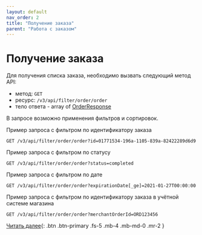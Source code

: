 ```yaml
---
layout: default
nav_order: 2
title: "Получение заказа"
parent: "Работа с заказом"
---
```


# Получение заказа

Для получения списка заказа, необходимо вызвать следующий метод API:

- метод: `GET`
- ресурс: `/v3/api/filter/order/order`
- тело ответа - array of [OrderResponse](/docs/order/create/#orderresponse)

В запросе возможно применения фильтров и сортировок.

Пример запроса с фильтром по идентификатору заказа
```
GET /v3/api/filter/order/order?id=01771534-196a-1105-839a-82422289d6d9
```
Пример запроса с фильтром по статусу
```
GET /v3/api/filter/order/order?status=completed
```

Пример запроса с фильтром по дате 
```
GET /v3/api/filter/order/order?expirationDate[_ge]=2021-01-27T00:00:00
```

Пример запроса с фильтром по идентификатору заказа в учётной системе магазина

```
GET /v3/api/filter/order/order?merchantOrderId=ORD123456
```

[Читать далее](/docs/order/update){: .btn .btn-primary .fs-5 .mb-4 .mb-md-0 .mr-2 }
